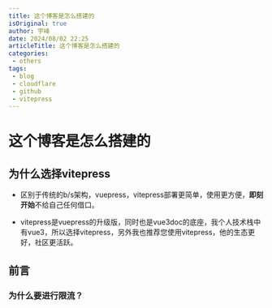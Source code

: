 ```yaml
---
title: 这个博客是怎么搭建的
isOriginal: true
author: 宇峰
date: 2024/08/02 22:25
articleTitle: 这个博客是怎么搭建的
categories:
 - others
tags:
 - blog
 - cloudflare
 - github
 - vitepress
---
```

# 这个博客是怎么搭建的
<!-- more -->
## 为什么选择vitepress
- 区别于传统的b/s架构，vuepress，vitepress部署更简单，使用更方便，**即刻开始**不给自己任何借口。

- vitepress是vuepress的升级版，同时也是vue3doc的底座，我个人技术栈中有vue3，所以选择vitepress，另外我也推荐您使用vitepress，他的生态更好，社区更活跃。

## 前言

### 为什么要进行限流？